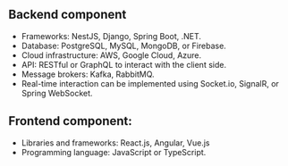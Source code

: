 ## Backend component

- Frameworks: NestJS, Django, Spring Boot, .NET.
- Database: PostgreSQL, MySQL, MongoDB, or Firebase.
- Cloud infrastructure: AWS, Google Cloud, Azure.
- API: RESTful or GraphQL to interact with the client side.
- Message brokers: Kafka, RabbitMQ.
- Real-time interaction can be implemented using Socket.io, SignalR, or Spring
  WebSocket.

## Frontend component:

- Libraries and frameworks: React.js, Angular, Vue.js
- Programming language: JavaScript or TypeScript.
